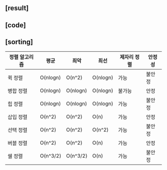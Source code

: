 ## [result]

## [code]

## [sorting]

| 정렬 알고리즘 | 평균       | 최악       | 최선     | 제자리 정렬 | 안정성 |
|---------------|------------|------------|----------|-------------|--------|
| 퀵 정렬       | O(nlogn)   | O(n^2)     | O(nlogn) | 가능        | 불안정 |
| 병합 정렬     | O(nlogn)   | O(nlogn)   | O(nlogn) | 불가능      | 안정   |
| 힙 정렬       | O(nlogn)   | O(nlogn)   | O(nlogn) | 가능        | 불안정 |
| 삽입 정렬     | O(n^2)     | O(n^2)     | O(n)     | 가능        | 안정   |
| 선택 정렬     | O(n^2)     | O(n^2)     | O(n^2)   | 가능        | 불안정 |
| 버블 정렬     | O(n^2)     | O(n^2)     | O(n)     | 가능        | 안정   |
| 쉘 정렬     | O(n^3/2)     | O(n^3/2)     | O(n)     | 가능        | 불안정   |
